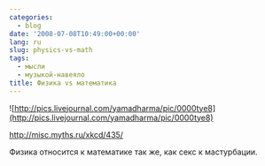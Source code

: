 ```yaml
---
categories:
  - blog
date: '2008-07-08T10:49:00+00:00'
lang: ru
slug: physics-vs-math
tags:
  - мысли
  - музыкой-навеяло
title: Физика vs математика
---
```


![http://pics.livejournal.com/yamadharma/pic/0000tye8](http://pics.livejournal.com/yamadharma/pic/0000tye8) 

<http://misc.myths.ru/xkcd/435/>

Физика относится к математике так же, как секс к мастурбации.